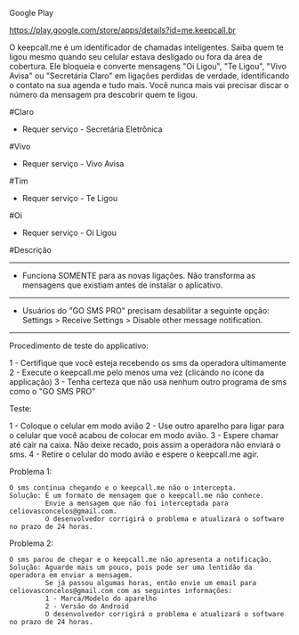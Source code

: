 Google Play

https://play.google.com/store/apps/details?id=me.keepcall.br

O keepcall.me é um identificador de chamadas inteligentes.
Saiba quem te ligou mesmo quando seu celular estava desligado ou fora da área de cobertura.
Ele bloqueia e converte mensagens  "Oi Ligou",  "Te Ligou", "Vivo Avisa" ou "Secretária Claro" em ligações perdidas de verdade, identificando o contato na sua agenda e tudo mais.
Você nunca mais vai precisar discar o número da mensagem pra descobrir quem te ligou.

#Claro
* Requer serviço - Secretária Eletrônica

#Vivo
* Requer serviço - Vivo Avisa

#Tim
* Requer serviço - Te Ligou

#Oi
* Requer serviço - Oi Ligou

#Descrição
 

-----------------------------------------------------------

* Funciona SOMENTE para as novas ligações. Não transforma as mensagens que existiam antes de instalar o aplicativo.

-----------------------------------------------------------

* Usuários do "GO SMS PRO" precisam desabilitar a seguinte opção: Settings > Receive Settings > Disable other message notification.

-----------------------------------------------------------

Procedimento de teste do applicativo:

1 - Certifique que você esteja recebendo os sms da operadora ultimamente
2 - Execute o keepcall.me pelo menos uma vez (clicando no ícone da applicação)
3 - Tenha certeza que não usa nenhum outro programa de sms como o "GO SMS PRO"

Teste:

1 - Coloque o celular em modo avião
2 - Use outro aparelho para ligar para o celular que você acabou de colocar em modo avião.
3 - Espere chamar até cair na caixa. Não deixe recado, pois assim a operadora não enviará o sms.
4 - Retire o celular do modo avião e espere o keepcall.me agir.

Problema 1:

    O sms continua chegando e o keepcall.me não o intercepta.
    Solução: É um formato de mensagem que o keepcall.me não conhece.
             Envie a mensagem que não foi interceptada para celiovasconcelos@gmail.com.
             O desenvolvedor corrigirá o problema e atualizará o software no prazo de 24 horas.

Problema 2:

    O sms parou de chegar e o keepcall.me não apresenta a notificação.
    Solução: Aguarde mais um pouco, pois pode ser uma lentidão da operadora em enviar a mensagem.
             Se já passou algumas horas, então envie um email para celiovasconcelos@gmail.com com as seguintes informações:
             1 - Marca/Modelo do aparelho
             2 - Versão do Android
             O desenvolvedor corrigirá o problema e atualizará o software no prazo de 24 horas.


